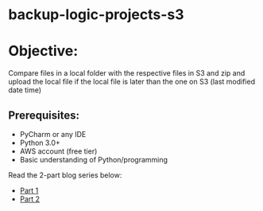 # backup-logic-projects-s3

# Objective:
Compare files in a local folder with the respective files in S3 and zip and upload the local file if the local file is later than the one on S3 (last modified date time)

## Prerequisites:
<ul>
  <li>PyCharm or any IDE</li>
  <li>Python 3.0+</li>
  <li>AWS account (free tier)</li>
  <li>Basic understanding of Python/programming</li>
</ul>

Read the 2-part blog series below:
<ul>
  <li><a href="https://medium.com/analytics-vidhya/backing-up-my-logic-pro-projects-to-aws-s3-part-1-671d408dd39c?source=friends_link&sk=a1330cb7d10d45f48226960f4a955b99">Part 1</a></li>
<li><a href="https://medium.com/analytics-vidhya/backing-up-my-logic-pro-projects-to-aws-s3-part-1-671d408dd39c?source=friends_link&sk=a1330cb7d10d45f48226960f4a955b99">Part 2</a></li>
  </ul>
